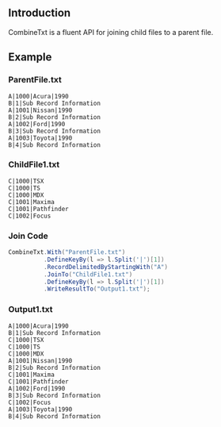 ## Introduction

CombineTxt is a fluent API for joining child files to a parent file.

## Example


### ParentFile.txt

```
A|1000|Acura|1990
B|1|Sub Record Information
A|1001|Nissan|1990
B|2|Sub Record Information
A|1002|Ford|1990
B|3|Sub Record Information
A|1003|Toyota|1990  
B|4|Sub Record Information
```

### ChildFile1.txt

```
C|1000|TSX
C|1000|TS
C|1000|MDX
C|1001|Maxima
C|1001|Pathfinder
C|1002|Focus
```


### Join Code

```c#
CombineTxt.With("ParentFile.txt")
          .DefineKeyBy(l => l.Split('|')[1])
          .RecordDelimitedByStartingWith("A")
          .JoinTo("ChildFile1.txt")
          .DefineKeyBy(l => l.Split('|')[1])
          .WriteResultTo("Output1.txt");
```

### Output1.txt

```
A|1000|Acura|1990
B|1|Sub Record Information
C|1000|TSX
C|1000|TS
C|1000|MDX
A|1001|Nissan|1990
B|2|Sub Record Information
C|1001|Maxima
C|1001|Pathfinder
A|1002|Ford|1990
B|3|Sub Record Information
C|1002|Focus
A|1003|Toyota|1990
B|4|Sub Record Information
```
